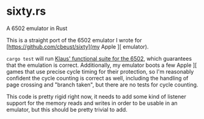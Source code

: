 # sixty.rs
A 6502 emulator in Rust

This is a straight port of the 6502 emulator I wrote for [https://github.com/cbeust/sixty](my Apple ][ emulator).

`cargo test` will run [Klaus' functional suite for the 6502](https://github.com/Klaus2m5/6502_65C02_functional_tests), which guarantees that the emulation is correct. Additionally, my emulator boots a few Apple ][ games that use precise cycle timing for their protection, so I'm reasonably confident the cycle counting is correct as well, including the handling of page crossing and "branch taken", but there are no tests for cycle counting.

This code is pretty rigid right now, it needs to add some kind of listener support for the memory reads and writes in order to be usable in an emulator, but this should be pretty trivial to add.
  

